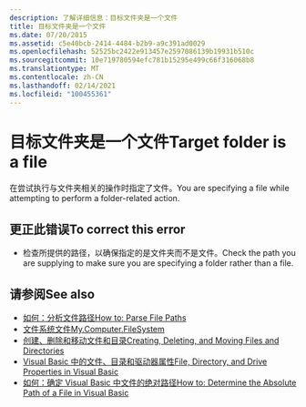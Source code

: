 ```yaml
---
description: 了解详细信息：目标文件夹是一个文件
title: 目标文件夹是一个文件
ms.date: 07/20/2015
ms.assetid: c5e40bcb-2414-4484-b2b9-a9c391ad0029
ms.openlocfilehash: 52525bc2422e913457e2597086139b19931b510c
ms.sourcegitcommit: 10e719780594efc781b15295e499c66f316068b8
ms.translationtype: MT
ms.contentlocale: zh-CN
ms.lasthandoff: 02/14/2021
ms.locfileid: "100455361"
---
```

# <a name="target-folder-is-a-file"></a><span data-ttu-id="831d3-103">目标文件夹是一个文件</span><span class="sxs-lookup"><span data-stu-id="831d3-103">Target folder is a file</span></span>

<span data-ttu-id="831d3-104">在尝试执行与文件夹相关的操作时指定了文件。</span><span class="sxs-lookup"><span data-stu-id="831d3-104">You are specifying a file while attempting to perform a folder-related action.</span></span>  
  
## <a name="to-correct-this-error"></a><span data-ttu-id="831d3-105">更正此错误</span><span class="sxs-lookup"><span data-stu-id="831d3-105">To correct this error</span></span>  
  
- <span data-ttu-id="831d3-106">检查所提供的路径，以确保指定的是文件夹而不是文件。</span><span class="sxs-lookup"><span data-stu-id="831d3-106">Check the path you are supplying to make sure you are specifying a folder rather than a file.</span></span>  
  
## <a name="see-also"></a><span data-ttu-id="831d3-107">请参阅</span><span class="sxs-lookup"><span data-stu-id="831d3-107">See also</span></span>

- [<span data-ttu-id="831d3-108">如何：分析文件路径</span><span class="sxs-lookup"><span data-stu-id="831d3-108">How to: Parse File Paths</span></span>](../developing-apps/programming/drives-directories-files/how-to-parse-file-paths.md)
- [<span data-ttu-id="831d3-109">文件系统文件</span><span class="sxs-lookup"><span data-stu-id="831d3-109">My.Computer.FileSystem</span></span>](xref:Microsoft.VisualBasic.FileIO.FileSystem)
- [<span data-ttu-id="831d3-110">创建、删除和移动文件和目录</span><span class="sxs-lookup"><span data-stu-id="831d3-110">Creating, Deleting, and Moving Files and Directories</span></span>](../developing-apps/programming/drives-directories-files/creating-deleting-and-moving-files-and-directories.md)
- <span data-ttu-id="831d3-111">[Visual Basic 中的文件、目录和驱动器属性](/previous-versions/visualstudio/visual-studio-2010/as4xcs58(v=vs.100))</span><span class="sxs-lookup"><span data-stu-id="831d3-111">[File, Directory, and Drive Properties in Visual Basic](/previous-versions/visualstudio/visual-studio-2010/as4xcs58(v=vs.100))</span></span>
- <span data-ttu-id="831d3-112">[如何：确定 Visual Basic 中文件的绝对路径](/previous-versions/visualstudio/visual-studio-2010/e00wt2d8(v=vs.100))</span><span class="sxs-lookup"><span data-stu-id="831d3-112">[How to: Determine the Absolute Path of a File in Visual Basic](/previous-versions/visualstudio/visual-studio-2010/e00wt2d8(v=vs.100))</span></span>
